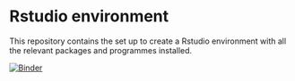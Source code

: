 # Rstudio environment

This repository contains the set up to create a Rstudio environment with all the relevant packages and programmes installed.

[![Binder](https://mybinder.org/badge_logo.svg)](https://mybinder.org/v2/gh/gkonstantinoudis/binder_isee_nimble/HEAD)

